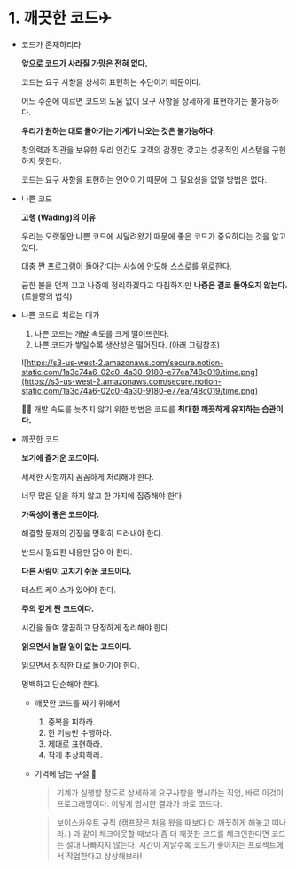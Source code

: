 # 1. 깨끗한 코드✈

- 코드가 존재하리라

    **앞으로 코드가 사라질 가망은 전혀 없다.**

     코드는 요구 사항을 상세히 표현하는 수단이기 때문이다.

     어느 수준에 이르면 코드의 도움 없이 요구 사항을 상세하게 표현하기는 불가능하다.

    **우리가 원하는 대로 돌아가는 기계가 나오는 것은 불가능하다.**

     창의력과 직관을 보유한 우리 인간도 고객의 감정만 갖고는 성공적인 시스템을 구현하지 못한다.

    코드는 요구 사항을 표현하는 언어이기 때문에 그 필요성을 없앨 방법은 없다.

- 나쁜 코드

    **고행 (Wading)의 이유**

    우리는 오랫동안 나쁜 코드에 시달려왔기 때문에 좋은 코드가 중요하다는 것을 알고 있다.

    대충 짠 프로그램이 돌아간다는 사실에 안도해 스스로를 위로한다. 

    급한 불을 먼저 끄고 나중에 정리하겠다고 다짐하지만 **나중은 결코 돌아오지 않는다.** (르블랑의 법칙)

- 나쁜 코드로 치르는 대가
    1. 나쁜 코드는 개발 속도를 크게 떨어뜨린다.
    2. 나쁜 코드가 쌓일수록 생산성은 떨어진다. (아래 그림참조)

    ![https://s3-us-west-2.amazonaws.com/secure.notion-static.com/1a3c74a6-02c0-4a30-9180-e77ea748c019/time.png](https://s3-us-west-2.amazonaws.com/secure.notion-static.com/1a3c74a6-02c0-4a30-9180-e77ea748c019/time.png)

    👩‍💻 개발 속도를 늦추지 않기 위한 방법은 코드를 **최대한 깨끗하게 유지하는 습관이다.** 

- 깨끗한 코드

    **보기에 즐거운 코드이다.** 

     세세한 사항까지 꼼꼼하게 처리해야 한다.

     너무 많은 일을 하지 않고 한 가지에 집중해야 한다.

    **가독성이 좋은 코드이다.**

     해결할 문제의 긴장을 명확히 드러내야 한다. 

     반드시 필요한 내용만 담아야 한다. 

    **다른 사람이 고치기 쉬운 코드이다.** 

     테스트 케이스가 있어야 한다. 

    **주의 깊게 짠 코드이다.**

     시간을 들여 깔끔하고 단정하게 정리해야 한다. 

    **읽으면서 놀랄 일이 없는 코드이다.**

     읽으면서 짐작한 대로 돌아가야 한다. 

     명백하고 단순해야 한다. 

    - 깨끗한 코드를 짜기 위해서
        1. 중복을 피하라.
        2. 한 기능만 수행하라.
        3. 제대로 표현하라.
        4. 작게 추상화하라.

    - 기억에 남는 구절 📖

        > 기계가 실행할 정도로 상세하게 요구사항을 명시하는 직업, 바로 이것이 프로그래밍이다. 이렇게 명시한 결과가 바로 코드다.

        > 보이스카우트 규칙 (캠프장은 처음 왔을 때보다 더 깨끗하게 해놓고 떠나라. ) 과 같이 체크아웃할 때보다 좀 더 깨끗한 코드를 체크인한다면 코드는 절대 나빠지지 않는다. 시간이 지날수록 코드가 좋아지는 프로젝트에서 작업한다고 상상해보라!
